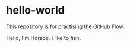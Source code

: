 # hello-world
This repository is for practising the GitHub Flow.

Hello, I'm Horace. I like to fish.
